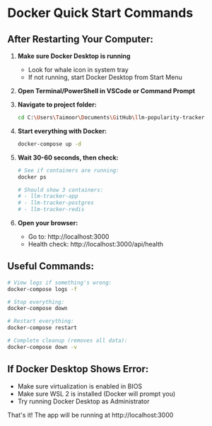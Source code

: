 # Docker Quick Start Commands

## After Restarting Your Computer:

1. **Make sure Docker Desktop is running**
   - Look for whale icon in system tray
   - If not running, start Docker Desktop from Start Menu

2. **Open Terminal/PowerShell in VSCode or Command Prompt**

3. **Navigate to project folder:**
   ```bash
   cd C:\Users\Taimoor\Documents\GitHub\llm-popularity-tracker
   ```

4. **Start everything with Docker:**
   ```bash
   docker-compose up -d
   ```

5. **Wait 30-60 seconds, then check:**
   ```bash
   # See if containers are running:
   docker ps
   
   # Should show 3 containers:
   # - llm-tracker-app
   # - llm-tracker-postgres  
   # - llm-tracker-redis
   ```

6. **Open your browser:**
   - Go to: http://localhost:3000
   - Health check: http://localhost:3000/api/health

## Useful Commands:

```bash
# View logs if something's wrong:
docker-compose logs -f

# Stop everything:
docker-compose down

# Restart everything:
docker-compose restart

# Complete cleanup (removes all data):
docker-compose down -v
```

## If Docker Desktop Shows Error:
- Make sure virtualization is enabled in BIOS
- Make sure WSL 2 is installed (Docker will prompt you)
- Try running Docker Desktop as Administrator

That's it! The app will be running at http://localhost:3000